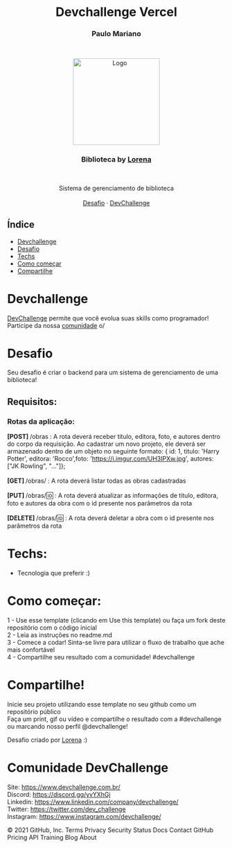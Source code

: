 <h1 align= "center"> Devchallenge Vercel </h1>
<h3 align="center"> Paulo Mariano </h3>
  
<br />
<p align="center">
    <img src="https://i.pinimg.com/originals/dd/64/da/dd64da585bc57cb05e5fd4d8ce873f57.png" alt="Logo" width="200">

  <h3 align="center">Biblioteca by <a href="https://github.com/Lorenalgm">Lorena</a></h3>
 <br />
  <p align="center">
     Sistema de gerenciamento de biblioteca
       <br />
    <br />
    <a href="https://github.com/devchallenge-io/biblioteca-backend">Desafio</a>
    ·
    <a href="https://www.devchallenge.com.br/">DevChallenge</a>
  </p>
</p>

## Índice

* [Devchallenge](#devchallenge) 
* [Desafio](#desafio)
* [Techs](#techs)
* [Como começar](#como-começar)
* [Compartilhe](#compartilhe)

# Devchallenge
<a href="https://devchallenge.now.sh/"> DevChallenge</a> permite que você evolua suas skills como programador! Participe da nossa <a href="https://discord.gg/yvYXhGj">comunidade</a> o/

# Desafio
Seu desafio é criar o backend para um sistema de gerenciamento de uma biblioteca!

## Requisitos:
### Rotas da aplicação:
<b>[POST] </b> /obras :  A rota deverá receber titulo, editora, foto, e autores dentro do corpo da requisição. Ao cadastrar um novo projeto, ele deverá ser armazenado dentro de um objeto no seguinte formato: { id: 1, titulo: 'Harry Potter', editora: 'Rocco',foto: 'https://i.imgur.com/UH3IPXw.jpg', autores: ["JK Rowling", "..."]};<br><br>
<b>[GET] </b> /obras/ : A rota deverá listar todas as obras cadastradas<br><br>
<b>[PUT] </b> /obras/:id: : A rota deverá atualizar as informações de titulo, editora, foto e autores da obra com o id presente nos parâmetros da rota<br><br>
<b>[DELETE] </b> /obras/:id: : A rota deverá deletar a obra com o id presente nos parâmetros da rota<br>


# Techs: 
- Tecnologia que preferir :)

# Como começar:
1 - Use esse template (clicando em Use this template) ou faça um fork deste repositório com o código inicial<br>
2 - Leia as instruções no readme.md<br>
3 - Comece a codar! Sinta-se livre para utilizar o fluxo de trabalho que ache mais confortável<br>
4 - Compartilhe seu resultado com a comunidade! #devchallenge


# Compartilhe!
Inicie seu projeto utilizando esse template no seu github como um repositório público<br>
Faça um print, gif ou vídeo e compartilhe o resultado com a #devchallenge ou marcando nosso perfil @devchallenge!<br>

Desafio criado por  <a href="https://www.linkedin.com/in/lorenagmontes/">Lorena</a> :)


# Comunidade DevChallenge
Site: https://www.devchallenge.com.br/ <br>
Discord: https://discord.gg/yvYXhGj <br>
Linkedin: https://www.linkedin.com/company/devchallenge/<br>
Twitter: https://twitter.com/dev_challenge<br>
Instagram: https://www.instagram.com/devchallenge/<br>

© 2021 GitHub, Inc.
Terms
Privacy
Security
Status
Docs
Contact GitHub
Pricing
API
Training
Blog
About
